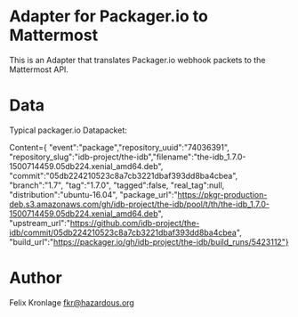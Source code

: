 # Adapter for Packager.io to Mattermost

This is an Adapter that translates Packager.io webhook packets to the
Mattermost API.

# Data

Typical packager.io Datapacket:

Content={
"event":"package","repository_uuid":"74036391",
"repository_slug":"idb-project/the-idb","filename":"the-idb_1.7.0-1500714459.05db224.xenial_amd64.deb",
"commit":"05db224210523c8a7cb3221dbaf393dd8ba4cbea",
"branch":"1.7",
"tag":"1.7.0",
"tagged":false,
"real_tag":null,
"distribution":"ubuntu-16.04",
"package_url":"https://pkgr-production-deb.s3.amazonaws.com/gh/idb-project/the-idb/pool/t/th/the-idb_1.7.0-1500714459.05db224.xenial_amd64.deb",
"upstream_url":"https://github.com/idb-project/the-idb/commit/05db224210523c8a7cb3221dbaf393dd8ba4cbea",
"build_url":"https://packager.io/gh/idb-project/the-idb/build_runs/5423112"}

# Author

Felix Kronlage <fkr@hazardous.org>

